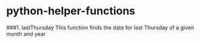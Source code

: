 # python-helper-functions


###1. lastThursday
This function finds the date for last Thursday of a given month and year
